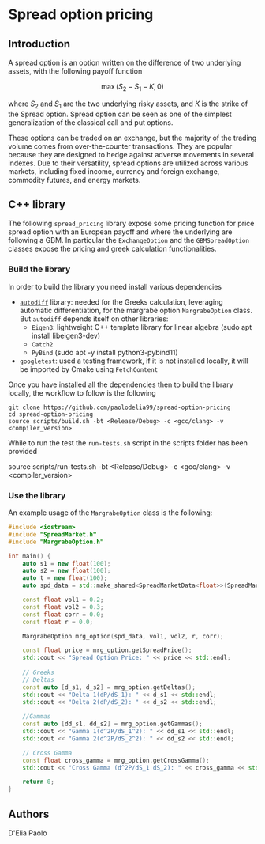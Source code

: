 # Spread option pricing

## Introduction

A spread option is an option written on the difference of two underlying assets, with the following payoff function

$$
\max(S_2 - S_1 - K, 0)
$$

where $S_2$ and $S_1$ are the two underlying risky assets, and $K$ is the strike of the Spread option. Spread option can be seen as one of the simplest generalization of the classical call and put options.

These options can be traded on an exchange, but the majority of the trading volume comes from over-the-counter transactions. They are popular because they are designed to hedge against adverse movements in several indexes. Due to their versatility, spread options are utilized across various markets, including fixed income, currency and foreign exchange, commodity futures, and energy markets.

## C++ library

The following `spread_pricing` library expose some pricing function for price spread option with an European payoff and where the underlying are following a GBM. In particular the `ExchangeOption` and the `GBMSpreadOption` classes expose the pricing and greek calculation functionalities.

### Build the library

In order to build the library you need install various dependencies

- [`autodiff`](https://github.com/autodiff/autodiff/) library: needed for the Greeks calculation, leveraging automatic differentiation, for the margrabe option `MargrabeOption` class. But `autodiff` depends itself on other libraries:
  - `Eigen3`: lightweight C++ template library for linear algebra (sudo apt install libeigen3-dev)
  - `Catch2` 
  - `PyBind` (sudo apt -y install python3-pybind11)
- `googletest`: used a testing framework, if it is not installed locally, it will be imported by Cmake using `FetchContent`

Once you have installed all the dependencies then to build the library locally, the workflow to follow is the following

    git clone https://github.com/paolodelia99/spread-option-pricing
    cd spread-option-pricing
    source scripts/build.sh -bt <Release/Debug> -c <gcc/clang> -v <compiler_version>

While to run the test the `run-tests.sh` script in the scripts folder has been provided 

  source scripts/run-tests.sh -bt <Release/Debug> -c <gcc/clang> -v <compiler_version>

### Use the library

An example usage of the `MargrabeOption` class is the following:

```cpp
#include <iostream>
#include "SpreadMarket.h"
#include "MargrabeOption.h"

int main() {
    auto s1 = new float(100);
    auto s2 = new float(100);
    auto t = new float(100);
    auto spd_data = std::make_shared<SpreadMarketData<float>>(SpreadMarketData(s1, s2, t));

    const float vol1 = 0.2;
    const float vol2 = 0.3;
    const float corr = 0.0;
    const float r = 0.0;

    MargrabeOption mrg_option(spd_data, vol1, vol2, r, corr);

    const float price = mrg_option.getSpreadPrice();
    std::cout << "Spread Option Price: " << price << std::endl;
    
    // Greeks
    // Deltas
    const auto [d_s1, d_s2] = mrg_option.getDeltas();
    std::cout << "Delta 1(dP/dS_1): " << d_s1 << std::endl;
    std::cout << "Delta 2(dP/dS_2): " << d_s2 << std::endl;
  
    //Gammas
    const auto [dd_s1, dd_s2] = mrg_option.getGammas();
    std::cout << "Gamma 1(d^2P/dS_1^2): " << dd_s1 << std::endl;
    std::cout << "Gamma 2(d^2P/dS_2^2): " << dd_s2 << std::endl;

    // Cross Gamma
    const float cross_gamma = mrg_option.getCrossGamma();
    std::cout << "Cross Gamma (d^2P/dS_1 dS_2): " << cross_gamma << std::endl;

    return 0;
}
```

## Authors

D'Elia Paolo
